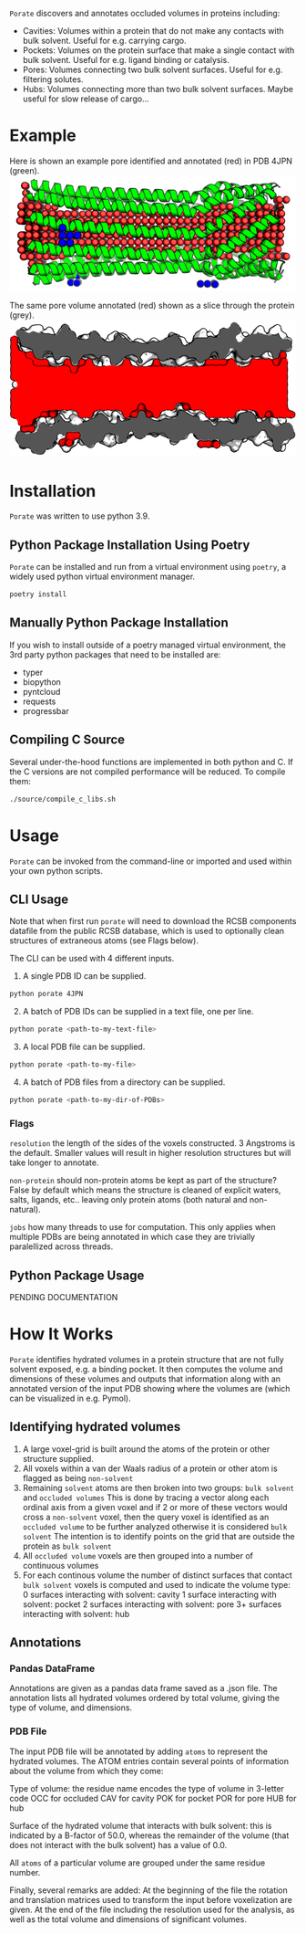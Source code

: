 `Porate` discovers and annotates occluded volumes in proteins including:
- Cavities: Volumes within a protein that do not make any contacts with bulk solvent. Useful for e.g. carrying cargo.
- Pockets: Volumes on the protein surface that make a single contact with bulk solvent.  Useful for e.g. ligand binding or catalysis.
- Pores: Volumes connecting two bulk solvent surfaces.  Useful for e.g. filtering solutes.
- Hubs: Volumes connecting more than two bulk solvent surfaces.  Maybe useful for slow release of cargo...

# Example

Here is shown an example pore identified and annotated (red) in PDB 4JPN (green).
![image](images/pore_annotation.png)

The same pore volume annotated (red) shown as a slice through the protein (grey).
![image](images/pore_slice.png)

# Installation
`Porate` was written to use python 3.9.

## Python Package Installation Using Poetry
`Porate` can be installed and run from a virtual environment using `poetry`, a widely used python virtual environment manager.

```bash
poetry install
```

## Manually Python Package Installation
If you wish to install outside of a poetry managed virtual environment, the 3rd party python packages that need to be installed are:

- typer
- biopython
- pyntcloud
- requests
- progressbar

## Compiling C Source
Several under-the-hood functions are implemented in both python and C.  If the C versions are not compiled performance will be reduced.
To compile them:
```bash
./source/compile_c_libs.sh
```

# Usage
`Porate` can be invoked from the command-line or imported and used within your own python scripts.

## CLI Usage
Note that when first run `porate` will need to download the RCSB components datafile from the public
RCSB database, which is used to optionally clean structures of extraneous atoms (see Flags below).

The CLI can be used with 4 different inputs.

1. A single PDB ID can be supplied.
```bash
python porate 4JPN
```
2. A batch of PDB IDs can be supplied in a text file, one per line.
```bash
python porate <path-to-my-text-file>
```
3. A local PDB file can be supplied.
```bash
python porate <path-to-my-file>
```
4. A batch of PDB files from a directory can be supplied.
```bash
python porate <path-to-my-dir-of-PDBs>
```

### Flags
`resolution` the length of the sides of the voxels constructed.  3 Angstroms is the default.  Smaller values
will result in higher resolution structures but will take longer to annotate.

`non-protein` should non-protein atoms be kept as part of the structure?  False by default which means the structure is
cleaned of explicit waters, salts, ligands, etc.. leaving only protein atoms (both natural and non-natural).

`jobs` how many threads to use for computation.  This only applies when multiple PDBs are being annotated in which
case they are trivially paralellized across threads.

## Python Package Usage
PENDING DOCUMENTATION


# How It Works
`Porate` identifies hydrated volumes in a protein structure that are not fully solvent exposed, e.g. a binding pocket.
It then computes the volume and dimensions of these volumes and outputs that information along with an annotated 
version of the input PDB showing where the volumes are (which can be visualized in e.g. Pymol).

## Identifying hydrated volumes
1. A large voxel-grid is built around the atoms of the protein or other structure supplied.
2. All voxels within a van der Waals radius of a protein or other atom is flagged as being `non-solvent`
3. Remaining `solvent` atoms are then broken into two groups: `bulk solvent` and `occluded volumes`
   This is done by tracing a vector along each ordinal axis from a given voxel and if 2 or more of these vectors would
   cross a `non-solvent` voxel, then the query voxel is identified as an `occluded volume` to be further analyzed
   otherwise it is considered `bulk solvent`
   The intention is to identify points on the grid that are outside the protein as `bulk solvent`
4. All `occluded volume` voxels are then grouped into a number of continuous volumes
5. For each continous volume the number of distinct surfaces that contact `bulk solvent` voxels is computed and used
   to indicate the volume type:
   0 surfaces interacting with solvent: cavity
   1 surface interacting with solvent: pocket
   2 surfaces interacting with solvent: pore
   3+ surfaces interacting with solvent: hub

## Annotations

### Pandas DataFrame
Annotations are given as a pandas data frame saved as a .json file.  The annotation lists all hydrated volumes ordered by
total volume, giving the type of volume, and dimensions.

### PDB File
The input PDB file will be annotated by adding `atoms` to represent the hydrated volumes.  The ATOM entries
contain several points of information about the volume from which they come:

Type of volume: the residue name encodes the type of volume in 3-letter code
OCC for occluded
CAV for cavity
POK for pocket
POR for pore
HUB for hub

Surface of the hydrated volume that interacts with bulk solvent: this is indicated by a B-factor of 50.0, whereas
the remainder of the volume (that does not interact with the bulk solvent) has a value of 0.0.

All `atoms` of a particular volume are grouped under the same residue number.

Finally, several remarks are added:
At the beginning of the file the rotation and translation matrices used to transform the input before voxelization are given.
At the end of the file including the resolution used for the analysis, as well as the total volume and dimensions of significant volumes.
